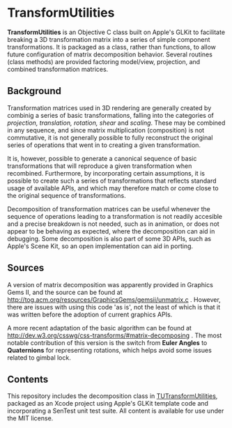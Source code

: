 TransformUtilities
==================

**TransformUtilities** is an Objective C class built on Apple's GLKit to facilitate breaking a 3D transformation matrix into a series of simple component transformations.  It is packaged as a class, rather than functions, to allow future configuration of matrix decomposition behavior.  Several routines (class methods) are provided factoring model/view, projection, and combined transformation matrices.

Background
----------

Transformation matrices used in 3D rendering are generally created by combinig a series of basic transformations, falling into the categories of *projection, translation, rotation, shear* and *scaling*.  These may be combined in any sequence, and since matrix multiplication (composition) is not commutative, it is not generally possible to fully reconstruct the original series of operations that went in to creating a given transformation.

It is, however, possible to generate a canonical sequence of basic transformations that will reproduce a given transformation when recombined.  Furthermore, by incorporating certain assumptions, it is possible to create such a series of transformations that reflects standard usage of available APIs, and which may therefore match or come close to the original sequence of transformations.

Decomposition of transformation matrices can be useful whenever the sequence of operations leading to a transformation is not readily accesible and a precise breakdown is not needed, such as in animation, or does not appear to be behaving as expected, where the decomposition can aid in debugging.  Some decomposition is also part of some 3D APIs, such as Apple's Scene Kit, so an open implementation can aid in porting.

Sources
-------

A version of matrix decomposition was apparently provided in Graphics Gems II, and the source can be found at http://tog.acm.org/resources/GraphicsGems/gemsii/unmatrix.c .  However, there are issues with using this code 'as is', not the least of which is that it was written before the adoption of current graphics APIs.

A more recent adaptation of the basic algorithm can be found at http://dev.w3.org/csswg/css-transforms/#matrix-decomposing .  The most notable contribution of this version is the switch from **Euler Angles** to **Quaternions** for representing rotations, which helps avoid some issues related to gimbal lock.

Contents
--------

This repository includes the decomposition class in [TUTransformUtilities](TransformUtilities/Utility%20Classes/TUTransformUtilities.m), packaged as an Xcode project using Apple's GLKit template code and incorporating a SenTest unit test suite.  All content is available for use under the MIT license.
